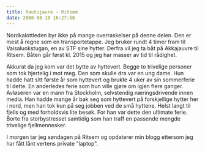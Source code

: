 ```yaml
---
title: Rautujaure - Ritsem
date: 2008-08-10 16:27:58
---
```


Nordkalottleden byr ikke på mange overraskelser på denne delen. Den er mest å regne som en transportetappe. Jeg bruker rundt 4 timer fram til Vaisaluokstugan, en av STF sine hytter. Derfra vil jeg ta båt på Akkajauvre til Ritsem. Båten går først kl. 2015 og jeg har masser av tid til rådighet.

Akkurat da jeg kom var det bytte av hyttevert. Begge to trivelige personer som tok hjertelig i mot meg. Den som skulle dra var en ung dame. Hun hadde hatt sitt første år som hyttevert og brukte 4 uker av sin sommerferie til dette. En anderledes ferie som hun ville gjøre om igjen flere ganger. Avløseren var en mann fra Stockholm, selvstendig næringsdrivende innen media. Han hadde mange år bak seg som hyttevert på forskjellige hytter her i nord, men han tok kun på seg jobben ved de små hyttene. Helst langt til fjells og med forholdsvis lite besøk. For han var dette den ultimate ferie. Borte fra storbystresset samtidig som han traff en passende mengde trivelige fjellmennesker.

I morgen tar jeg søndagen på Ritsem og opdaterer min blogg ettersom jeg har fått lånt vertens private "laptop".
